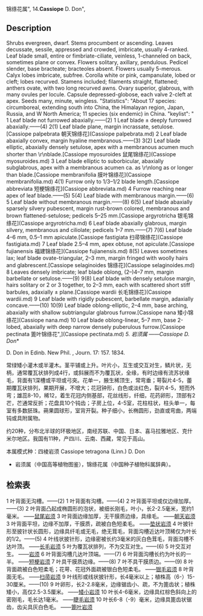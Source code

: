 锦绦花属",
14.**Cassiope** D. Don",

## Description
Shrubs evergreen, dwarf. Stems procumbent or ascending. Leaves decussate, sessile, appressed and crowded, imbricate, usually 4-ranked. Leaf blade small, entire or fimbriate-ciliate, veinless, 1-channeled on back, sometimes plane or convex. Flowers solitary, axillary, pendulous. Pedicel slender, base bracteate; bracteoles absent. Flowers usually 5-merous. Calyx lobes imbricate, subfree. Corolla white or pink, campanulate, lobed or cleft; lobes recurved. Stamens included; filaments straight, flattened; anthers ovate, with two long recurved awns. Ovary superior, glabrous, with many ovules per locule. Capsule depressed-globose, each valve 2-cleft at apex. Seeds many, minute, wingless.
  "Statistics": "About 17 species: circumboreal, extending south into China, the Himalayan region, Japan, Russia, and W North America; 11 species (six endemic) in China.
  "keylist": "
1 Leaf blade not furrowed abaxially.——(2)
1 Leaf blade ± deeply furrowed abaxially.——(4)
2(1) Leaf blade plane, margin incrassate, setulose.[Cassiope palpebrata 朝天锦绦花](Cassiope palpebrata.md)
2 Leaf blade abaxially convex, margin hyaline membranous.——(3)
3(2) Leaf blade elliptic, abaxially densely setulose, apex with a membranous acumen much shorter than \r\nblade.[Cassiope myosuroides 鼠尾锦绦花](Cassiope myosuroides.md)
3 Leaf blade elliptic to suborbicular, abaxially subglabrous, apex with a membranous acumen ca. as \r\nlong as or longer than blade.[Cassiope membranifolia 膜叶锦绦花](Cassiope membranifolia.md)
4(1) Furrow only to 1/3–1/2 blade length.[Cassiope abbreviata 短梗锦绦花](Cassiope abbreviata.md)
4 Furrow reaching near apex of leaf blade.——(5)
5(4) Leaf blade with membranous margin.——(6)
5 Leaf blade without membranous margin.——(8)
6(5) Leaf blade abaxially sparsely silvery pubescent, margin rust-brown colored, membranous and brown flattened-setulose; pedicels 5–25 mm.[Cassiope argyrotricha 银毛锦绦花](Cassiope argyrotricha.md)
6 Leaf blade abaxially glabrous, margin silvery, membranous and ciliolate; pedicels 1–7 mm.——(7)
7(6) Leaf blade 4–6 mm, 0.5–1 mm apiculate.[Cassiope fastigiata 扫帚锦绦花](Cassiope fastigiata.md)
7 Leaf blade 2.5–4 mm, apex obtuse, not apiculate.[Cassiope fujianensis 福建锦绦花](Cassiope fujianensis.md)
8(5) Leaves sometimes lax; leaf blade ovate-triangular, 2–3 mm, margin fringed with woolly hairs and glabrescent.[Cassiope selaginoides 锦绦花](Cassiope selaginoides.md)
8 Leaves densely imbricate; leaf blade oblong, (2–)4–7 mm, margin barbellate or setulose.——(9)
9(8) Leaf blade with densely setulose margin, hairs solitary or 2 or 3 together, to 2–3 mm, each with scattered short stiff barbules, adaxially ± plane.[Cassiope wardii 长毛锦绦花](Cassiope wardii.md)
9 Leaf blade with rigidly pubescent, barbellate margin, adaxially concave.——(10)
10(9) Leaf blade oblong-elliptic, 2–4 mm, base arching, abaxially with shallow subtriangular glabrous furrow.[Cassiope nana 矮小锦绦花](Cassiope nana.md)
10 Leaf blade oblong-linear, 5–7 mm, base 2-lobed, abaxially with deep narrow densely puberulous furrow.[Cassiope pectinata 篦叶锦绦花",](Cassiope pectinata.md)
**5. 岩须属* ——Cassiope D. Don**

D. Don in Edinb. New Phil. , Journ. 17: 157. 1834.

常绿矮小灌木或半灌木。茎平铺或上升。叶片小，互生或交互对生，鳞片状，无柄，通常覆瓦状排列成4行，或斜展而不为覆瓦状，全缘，有时边缘有流苏状缘毛，背面有1深槽或平坦或弓突。花单一，腋生稀顶生，常弯垂；萼裂片4-5，蕾期覆瓦状排列，果期开展，不增大；花冠钟形，白色或淡红色，裂片4-5，短而外弯；雄蕊8-10，稀12，着生花冠内侧基部，花丝线形，纤细，花药卵形，顶部有2芒，芒通常反折；花盘具10个钝齿；子房上位，4-5室，花柱柱状，柱头单一，每室有多数胚珠。蒴果圆球形，室背开裂。种子细小，长椭圆形，劲直或弯曲，两端钝或具附属物。

约20种，分布北半球的环极地区，南经苏联、中国、日本、喜马拉雅地区、克什米尔地区。我国有11种，产四川、云南、西藏，常见于高山。

本属模式种：四棱岩须 Cassiope tetragona (Linn.) D. Don

* 岩须属（中国高等植物图鉴），锦绦花属（中国种子植物科属辞典）。

## 检索表

1 叶背面无沟槽。——(2)
1 叶背面有沟槽。——(4)
2 叶背面平坦或仅边缘加厚。——(3)
2 叶背面凸起成椭圆形的泡状，被细长刚毛，叶小，长2-2.5毫米，宽约1毫米。 ——[鼠尾岩须](Cassiope%20myosuroides.md)
3 叶背面边缘加厚，无干膜质边缘，具缘毛。 ——[朝天岩须](Cassiope%20palpebrata.md)
3 叶背面平坦，边缘不加厚，干膜质，疏被白色短柔毛。 ——[垫状岩须](Cassiope%20pulvinalis.md)
4 叶披针形至披针状长圆形，边缘具纤毛或无毛，绝无茸毛，背面沟槽近达叶顶稀仅为叶长的1/2。——(5)
4 叶线状披针形，边缘密被长约3毫米的灰白色茸毛，背面沟槽不达叶顶。 ——[长毛岩须](Cassiope%20wardii.md)
5 叶为覆瓦状排列，不为交互对生。——(6)
5 叶交互对生。 ——[岩须](Cassiope%20selaginoides.md)
6 叶背面沟槽几达叶顶端。——(7)
6 叶背面沟槽长约为叶长的一半。 ——[短梗岩须](Cassiope%20abbreviata.md)
7 叶具干膜质边缘。——(8)
7 叶不具干膜质边。——(9)
8 叶背面疏被白色短柔毛；花萼、花冠外面疏被银白色短柔毛。 ——[银毛岩须](Cassiope%20argyrotricha.md)
8 叶背面无毛。 ——[扫帚岩须](Cassiope%20fastigiata.md)
9 叶线形或线状披针形，长4毫米以上；植株高（6-）15-30厘米。——(10)
9 叶卵形，长2-2.8毫米，边缘锯齿小、疏，不为篦齿状；植株矮小，高仅2.5-3.5厘米。 ——[矮小岩须](Cassiope%20nana.md)
10 叶长4-6毫米，边缘具红棕色斜向上的密刚毛，毛长达1毫米。 ——[睫毛岩须](Cassiope%20dendrotricha.md)
10 叶长6-8（-9）毫米，边缘具篦齿状锯齿，齿尖具灰白色毛。 ——[篦叶岩须](Cassiope%20pectinata.md)
